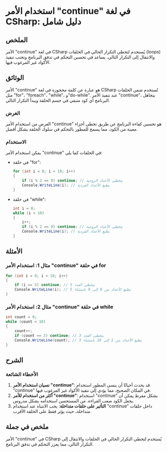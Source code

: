 <!--
Meta Description: # استخدام الأمر "continue" في لغة CSharp: دليل شامل ## الملخص الأمر "continue" في لغة CSharp يُستخدم لتخطي التكرار الحالي في الحلقات (loops) والانتقال...
Meta Keywords: continue, استخدام, الأمر, csharp, while
-->

# استخدام الأمر "continue" في لغة CSharp: دليل شامل

## الملخص
الأمر "continue" في لغة CSharp يُستخدم لتخطي التكرار الحالي في الحلقات (loops) والانتقال إلى التكرار التالي. يساعد في تحسين التحكم في تدفق البرنامج وتجنب تنفيذ الأكواد غير المرغوب فيها.

## الوثائق
الأمر "continue" هو عبارة عن كلمة محجوزة في لغة CSharp تُستخدم ضمن الحلقات مثل "for"، "foreach"، "while"، و"do-while". عند تنفيذ الأمر "continue"، يتجاهل البرنامج أي كود متبقي في جسم الحلقة ويبدأ التكرار التالي. 

### الغرض
الغرض من استخدام الأمر "continue" هو تحسين كفاءة البرنامج عن طريق تخطي أجزاء معينة من الكود، مما يسمح للمطور بالتحكم في سلوك الحلقة بشكل أفضل.

### الاستخدام
يمكن استخدام الأمر "continue" في الحلقات كما يلي:
- في حلقة "for":
  ```csharp
  for (int i = 0; i < 10; i++)
  {
      if (i % 2 == 0) continue; // يتخطى الأعداد الزوجية
      Console.WriteLine(i); // يطبع الأعداد الفردية
  }
  ```

- في حلقة "while":
  ```csharp
  int i = 0;
  while (i < 10)
  {
      i++;
      if (i % 2 == 0) continue; // يتخطى الأعداد الزوجية
      Console.WriteLine(i); // يطبع الأعداد الفردية
  }
  ```

## الأمثلة
### مثال 1: استخدام الأمر "continue" في حلقة for
```csharp
for (int i = 0; i < 10; i++)
{
    if (i == 5) continue; // يتخطى العدد 5
    Console.WriteLine(i); // يطبع الأعداد من 0 إلى 9 باستثناء 5
}
```

### مثال 2: استخدام الأمر "continue" في حلقة while
```csharp
int count = 0;
while (count < 10)
{
    count++;
    if (count == 3) continue; // يتخطى العدد 3
    Console.WriteLine(count); // يطبع الأعداد من 1 إلى 10 باستثناء 3
}
```

## الشرح
### الأخطاء الشائعة
1. **نسيان استخدام الأمر "continue"**: قد يحدث أحيانًا أن ينسى المطور استخدام "continue" في المكان الصحيح، مما يؤدي إلى تنفيذ الأكواد غير المرغوب فيها.
2. **أكثر من استخدام للأمر "continue"**: استخدام "continue" بشكل مفرط يمكن أن يجعل الكود صعب القراءة. من المستحسن استخدامه بشكل مدروس.
3. **التأثير على حلقات متداخلة**: يجب الانتباه عند استخدام "continue" داخل حلقات متداخلة، حيث يؤثر فقط على الحلقة الأقرب.

## ملخص في جملة
الأمر "continue" في CSharp يُستخدم لتخطي التكرار الحالي في الحلقات والانتقال إلى التكرار التالي، مما يعزز التحكم في تدفق البرنامج.